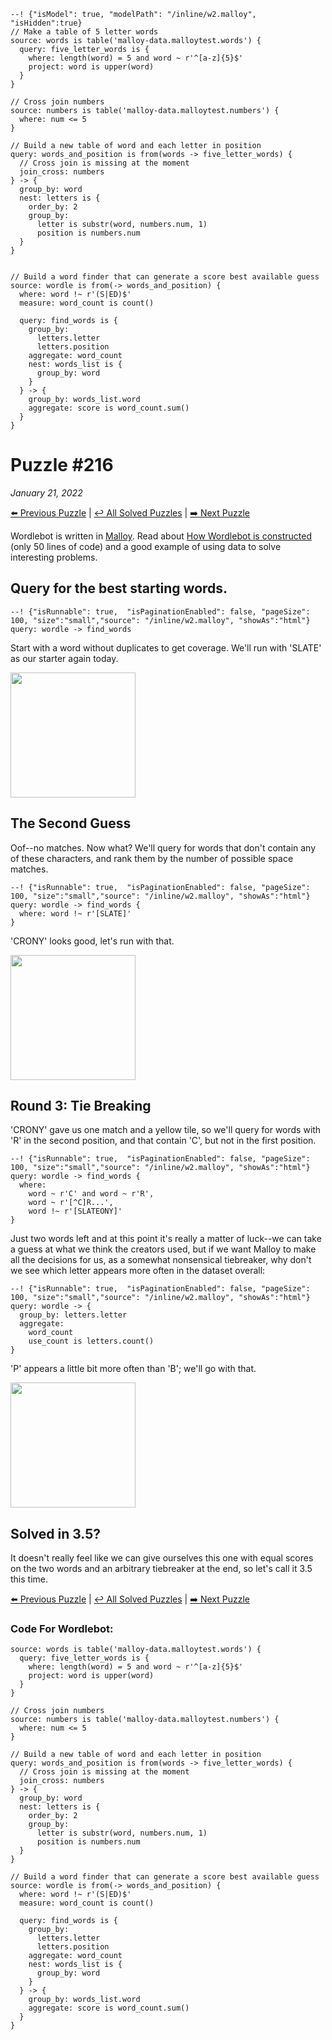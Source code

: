 ```malloy
--! {"isModel": true, "modelPath": "/inline/w2.malloy", "isHidden":true}
// Make a table of 5 letter words
source: words is table('malloy-data.malloytest.words') {
  query: five_letter_words is {
    where: length(word) = 5 and word ~ r'^[a-z]{5}$'
    project: word is upper(word)
  }
}

// Cross join numbers
source: numbers is table('malloy-data.malloytest.numbers') {
  where: num <= 5
}

// Build a new table of word and each letter in position
query: words_and_position is from(words -> five_letter_words) {
  // Cross join is missing at the moment
  join_cross: numbers
} -> {
  group_by: word
  nest: letters is {
    order_by: 2
    group_by:
      letter is substr(word, numbers.num, 1)
      position is numbers.num
  }
}


// Build a word finder that can generate a score best available guess
source: wordle is from(-> words_and_position) {
  where: word !~ r'(S|ED)$'
  measure: word_count is count()

  query: find_words is {
    group_by:
      letters.letter
      letters.position
    aggregate: word_count
    nest: words_list is {
      group_by: word
    }
  } -> {
    group_by: words_list.word
    aggregate: score is word_count.sum()
  }
}
```

# Puzzle #216
_January 21, 2022_

[⬅️ Previous Puzzle](wordle215.md)   |   [↩️ All Solved Puzzles](wordle5.md)  |  [➡️ Next Puzzle](wordle217.md)

Wordlebot is written in [Malloy](https://github.com/malloydata/malloy/). Read about [How Wordlebot is constructed](wordle.md) (only 50 lines of code) and a good example of using data to solve interesting problems.


## Query for the best starting words.

```malloy
--! {"isRunnable": true,  "isPaginationEnabled": false, "pageSize": 100, "size":"small","source": "/inline/w2.malloy", "showAs":"html"}
query: wordle -> find_words
```

Start with a word without duplicates to get coverage. We'll run with 'SLATE' as our starter again today.

<img src="/malloy/img/wordle216a.png" style="width: 200px">

## The Second Guess
Oof--no matches. Now what? We'll query for words that don't contain any of these characters, and rank them by the number of possible space matches.

```malloy
--! {"isRunnable": true,  "isPaginationEnabled": false, "pageSize": 100, "size":"small","source": "/inline/w2.malloy", "showAs":"html"}
query: wordle -> find_words {
  where: word !~ r'[SLATE]'
}
```

'CRONY' looks good, let's run with that.

<img src="/malloy/img/wordle216b.png" style="width: 200px">

## Round 3: Tie Breaking
'CRONY' gave us one match and a yellow tile, so we'll query for words with 'R' in the second position, and that contain 'C', but not in the first position.

```malloy
--! {"isRunnable": true,  "isPaginationEnabled": false, "pageSize": 100, "size":"small","source": "/inline/w2.malloy", "showAs":"html"}
query: wordle -> find_words {
  where:
    word ~ r'C' and word ~ r'R',
    word ~ r'[^C]R...',
    word !~ r'[SLATEONY]'
}
```

Just two words left and at this point it's really a matter of luck--we can take a guess at what we think the creators used, but if we want Malloy to make all the decisions for us, as a somewhat nonsensical tiebreaker, why don't we see which letter appears more often in the dataset overall:

```malloy
--! {"isRunnable": true,  "isPaginationEnabled": false, "pageSize": 100, "size":"small","source": "/inline/w2.malloy", "showAs":"html"}
query: wordle -> {
  group_by: letters.letter
  aggregate:
    word_count
    use_count is letters.count()
}
```

'P' appears a little bit more often than 'B'; we'll go with that.

<img src="/malloy/img/wordle216c.png" style="width: 200px">


## Solved in 3.5?
It doesn't really feel like we can give ourselves this one with equal scores on the two words and an arbitrary tiebreaker at the end, so let's call it 3.5 this time.

[⬅️ Previous Puzzle](wordle215.md)   |   [↩️ All Solved Puzzles](wordle5.md)  |  [➡️ Next Puzzle](wordle217.md)


### Code For Wordlebot:

```malloy
source: words is table('malloy-data.malloytest.words') {
  query: five_letter_words is {
    where: length(word) = 5 and word ~ r'^[a-z]{5}$'
    project: word is upper(word)
  }
}

// Cross join numbers
source: numbers is table('malloy-data.malloytest.numbers') {
  where: num <= 5
}

// Build a new table of word and each letter in position
query: words_and_position is from(words -> five_letter_words) {
  // Cross join is missing at the moment
  join_cross: numbers
} -> {
  group_by: word
  nest: letters is {
    order_by: 2
    group_by:
      letter is substr(word, numbers.num, 1)
      position is numbers.num
  }
}

// Build a word finder that can generate a score best available guess
source: wordle is from(-> words_and_position) {
  where: word !~ r'(S|ED)$'
  measure: word_count is count()

  query: find_words is {
    group_by:
      letters.letter
      letters.position
    aggregate: word_count
    nest: words_list is {
      group_by: word
    }
  } -> {
    group_by: words_list.word
    aggregate: score is word_count.sum()
  }
}
```
